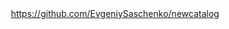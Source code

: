 <div align="center">
    <a href="https://github.com/EvgeniySaschenko/newcatalog">
        https://github.com/EvgeniySaschenko/newcatalog
    </a>
</div>

